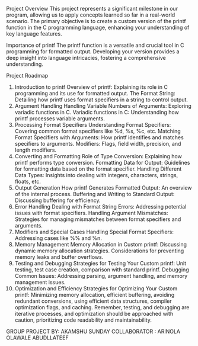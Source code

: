 Project Overview
This project represents a significant milestone in our program, allowing us to apply concepts learned so far in a real-world scenario. The primary objective is to create a custom version of the printf function in the C programming language, enhancing your understanding of key language features.

Importance of printf
The printf function is a versatile and crucial tool in C programming for formatted output. Developing your version provides a deep insight into language intricacies, fostering a comprehensive understanding.

Project Roadmap
1. Introduction to printf
Overview of printf: Explaining its role in C programming and its use for formatted output.
The Format String: Detailing how printf uses format specifiers in a string to control output.
2. Argument Handling
Handling Variable Numbers of Arguments: Exploring variadic functions in C.
Variadic functions in C: Understanding how printf processes variable arguments.
3. Processing Format Specifiers
Understanding Format Specifiers: Covering common format specifiers like %d, %s, %c, etc.
Matching Format Specifiers with Arguments: How printf identifies and matches specifiers to arguments.
Modifiers: Flags, field width, precision, and length modifiers.
4. Converting and Formatting
Role of Type Conversion: Explaining how printf performs type conversion.
Formatting Data for Output: Guidelines for formatting data based on the format specifier.
Handling Different Data Types: Insights into dealing with integers, characters, strings, floats, etc.
5. Output Generation
How printf Generates Formatted Output: An overview of the internal process.
Buffering and Writing to Standard Output: Discussing buffering for efficiency.
6. Error Handling
Dealing with Format String Errors: Addressing potential issues with format specifiers.
Handling Argument Mismatches: Strategies for managing mismatches between format specifiers and arguments.
7. Modifiers and Special Cases
Handling Special Format Specifiers: Addressing cases like %% and %n.
8. Memory Management
Memory Allocation in Custom printf: Discussing dynamic memory allocation strategies.
Considerations for preventing memory leaks and buffer overflows.
9. Testing and Debugging
Strategies for Testing Your Custom printf: Unit testing, test case creation, comparison with standard printf.
Debugging Common Issues: Addressing parsing, argument handling, and memory management issues.
10. Optimization and Efficiency
Strategies for Optimizing Your Custom printf: Minimizing memory allocation, efficient buffering, avoiding redundant conversions, using efficient data structures, compiler optimization flags, and caching.
Remember, testing, and debugging are iterative processes, and optimization should be approached with caution, prioritizing code readability and maintainability.

GROUP PROJECT BY: AKAMSHU SUNDAY
COLLABORATOR : ARINOLA OLAWALE ABUDLLATEEF
